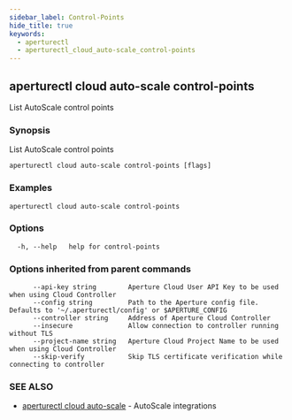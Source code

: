 ```yaml
---
sidebar_label: Control-Points
hide_title: true
keywords:
  - aperturectl
  - aperturectl_cloud_auto-scale_control-points
---
```


<!-- markdownlint-disable -->

## aperturectl cloud auto-scale control-points

List AutoScale control points

### Synopsis

List AutoScale control points

```
aperturectl cloud auto-scale control-points [flags]
```

### Examples

```
aperturectl cloud auto-scale control-points
```

### Options

```
  -h, --help   help for control-points
```

### Options inherited from parent commands

```
      --api-key string        Aperture Cloud User API Key to be used when using Cloud Controller
      --config string         Path to the Aperture config file. Defaults to '~/.aperturectl/config' or $APERTURE_CONFIG
      --controller string     Address of Aperture Cloud Controller
      --insecure              Allow connection to controller running without TLS
      --project-name string   Aperture Cloud Project Name to be used when using Cloud Controller
      --skip-verify           Skip TLS certificate verification while connecting to controller
```

### SEE ALSO

- [aperturectl cloud auto-scale](/reference/aperturectl/cloud/auto-scale/auto-scale.md) - AutoScale integrations
